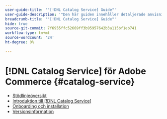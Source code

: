```yaml
---
user-guide-title: '"[!DNL Catalog Service] Guide"'
user-guide-description: '"Den här guiden innehåller detaljerade anvisningar om hur du använder [!DNL Catalog Service] för Adobe Commerce."'
breadcrumb-title: '"[!DNL Catalog Service] Guide"'
hide: true
source-git-commit: 7f6955ffc52669ff3b95957642b3a115bf1eb741
workflow-type: tm+mt
source-wordcount: '24'
ht-degree: 0%

---
```


# [!DNL Catalog Service] för Adobe Commerce {#catalog-service}

- [Stödlinjeöversikt](guide-overview.md)
- [Introduktion till [!DNL Catalog Service]](overview.md)
- [Onboarding och installation](installation.md)
- [Versionsinformation](release-notes.md)
